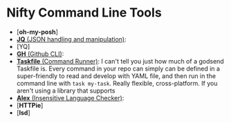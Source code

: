 # Nifty Command Line Tools



- [**oh-my-posh**]
- [**JQ** (JSON handling and manipulation)](https://jqlang.org/):
- [YQ]
- [**GH** (Github CLI)](https://cli.github.com/):
- [**Taskfile** (Command Runner)](https://taskfile.dev/): I can't tell you just how much of a godsend Taskfile is. Every command in your repo can simply can be defined in a super-friendly to read and develop with YAML file, and then run in the command line with `task my-task`. Really flexible, cross-platform. If you aren't using a library that supports
- [**Alex** (Insensitive Language Checker)](https://github.com/get-alex/alex):
- [**HTTPie**]
- [**lsd**]
